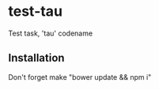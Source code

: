 test-tau
==========
Test task, 'tau' codename

## Installation
 Don't forget make "bower update && npm i"
